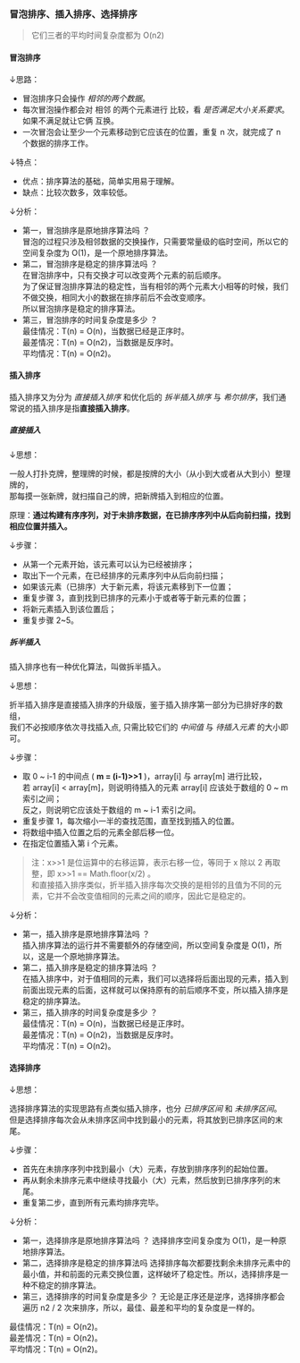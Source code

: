 ### 冒泡排序、插入排序、选择排序

> 它们三者的平均时间复杂度都为 O(n2)

#### 冒泡排序

↓思路：

- 冒泡排序只会操作 *相邻的两个数据*。
- 每次冒泡操作都会对 相邻 的两个元素进行 比较，看 *是否满足大小关系要求*。如果不满足就让它俩 互换。
- 一次冒泡会让至少一个元素移动到它应该在的位置，重复 n 次，就完成了 n 个数据的排序工作。

↓特点：

- 优点：排序算法的基础，简单实用易于理解。
- 缺点：比较次数多，效率较低。

↓分析：

- 第一，冒泡排序是原地排序算法吗 ？  
    冒泡的过程只涉及相邻数据的交换操作，只需要常量级的临时空间，所以它的空间复杂度为 O(1)，是一个原地排序算法。 
- 第二，冒泡排序是稳定的排序算法吗 ？  
    在冒泡排序中，只有交换才可以改变两个元素的前后顺序。  
    为了保证冒泡排序算法的稳定性，当有相邻的两个元素大小相等的时候，我们不做交换，相同大小的数据在排序前后不会改变顺序。  
    所以冒泡排序是稳定的排序算法。
- 第三，冒泡排序的时间复杂度是多少 ？  
    最佳情况：T(n) = O(n)，当数据已经是正序时。  
    最差情况：T(n) = O(n2)，当数据是反序时。  
    平均情况：T(n) = O(n2)。

#### 插入排序

插入排序又为分为 *直接插入排序* 和优化后的 *拆半插入排序* 与 *希尔排序*，我们通常说的插入排序是指**直接插入排序**。

##### 直接插入

↓思想：

一般人打扑克牌，整理牌的时候，都是按牌的大小（从小到大或者从大到小）整理牌的，  
那每摸一张新牌，就扫描自己的牌，把新牌插入到相应的位置。

原理：**通过构建有序序列，对于未排序数据，在已排序序列中从后向前扫描，找到相应位置并插入。**

↓步骤：

- 从第一个元素开始，该元素可以认为已经被排序；
- 取出下一个元素，在已经排序的元素序列中从后向前扫描；
- 如果该元素（已排序）大于新元素，将该元素移到下一位置；
- 重复步骤 3，直到找到已排序的元素小于或者等于新元素的位置；
- 将新元素插入到该位置后；
- 重复步骤 2~5。

##### 拆半插入

插入排序也有一种优化算法，叫做拆半插入。

↓思想：

折半插入排序是直接插入排序的升级版，鉴于插入排序第一部分为已排好序的数组，  
我们不必按顺序依次寻找插入点, 只需比较它们的 *中间值* 与 *待插入元素* 的大小即可。

↓步骤：

- 取 0 ~ i-1 的中间点 ( **m = (i-1)>>1** )，array[i] 与 array[m] 进行比较，  
  若 array[i] < array[m]，则说明待插入的元素 array[i] 应该处于数组的 0 ~ m 索引之间；  
  反之，则说明它应该处于数组的 m ~ i-1 索引之间。
- 重复步骤 1，每次缩小一半的查找范围，直至找到插入的位置。
- 将数组中插入位置之后的元素全部后移一位。
- 在指定位置插入第 i 个元素。

> 注：x>>1 是位运算中的右移运算，表示右移一位，等同于 x 除以 2 再取整，即 x>>1 == Math.floor(x/2) 。  
和直接插入排序类似，折半插入排序每次交换的是相邻的且值为不同的元素，它并不会改变值相同的元素之间的顺序，因此它是稳定的。

↓分析：

- 第一，插入排序是原地排序算法吗 ？  
    插入排序算法的运行并不需要额外的存储空间，所以空间复杂度是 O(1)，所以，这是一个原地排序算法。
- 第二，插入排序是稳定的排序算法吗 ？  
    在插入排序中，对于值相同的元素，我们可以选择将后面出现的元素，插入到前面出现元素的后面，这样就可以保持原有的前后顺序不变，所以插入排序是稳定的排序算法。
- 第三，插入排序的时间复杂度是多少 ？  
    最佳情况：T(n) = O(n)，当数据已经是正序时。  
    最差情况：T(n) = O(n2)，当数据是反序时。  
    平均情况：T(n) = O(n2)。

#### 选择排序

↓思想：

选择排序算法的实现思路有点类似插入排序，也分 *已排序区间* 和 *未排序区间*。  
但是选择排序每次会从未排序区间中找到最小的元素，将其放到已排序区间的末尾。

↓步骤：

- 首先在未排序序列中找到最小（大）元素，存放到排序序列的起始位置。
- 再从剩余未排序元素中继续寻找最小（大）元素，然后放到已排序序列的末尾。
- 重复第二步，直到所有元素均排序完毕。

↓分析：

- 第一，选择排序是原地排序算法吗 ？
    选择排序空间复杂度为 O(1)，是一种原地排序算法。
- 第二，选择排序是稳定的排序算法吗
    选择排序每次都要找剩余未排序元素中的最小值，并和前面的元素交换位置，这样破坏了稳定性。所以，选择排序是一种不稳定的排序算法。
- 第三，选择排序的时间复杂度是多少 ？
    无论是正序还是逆序，选择排序都会遍历 n2 / 2 次来排序，所以，最佳、最差和平均的复杂度是一样的。

最佳情况：T(n) = O(n2)。  
最差情况：T(n) = O(n2)。  
平均情况：T(n) = O(n2)。
